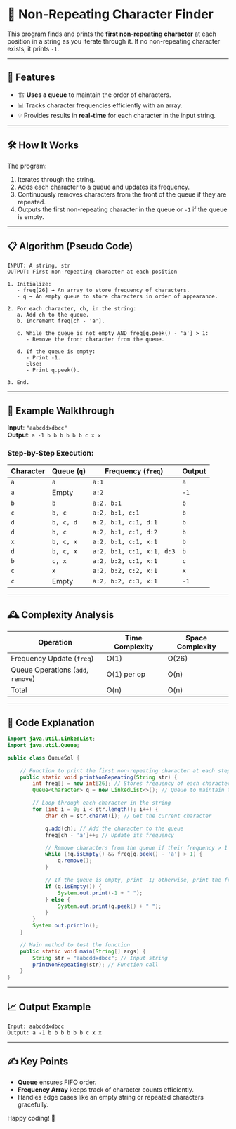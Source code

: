 

# 🚀 Non-Repeating Character Finder

This program finds and prints the **first non-repeating character** at each position in a string as you iterate through it. If no non-repeating character exists, it prints `-1`.  

---

## 🌟 Features

- 🏗️ **Uses a queue** to maintain the order of characters.  
- 📊 Tracks character frequencies efficiently with an array.  
- 💡 Provides results in **real-time** for each character in the input string.  

---

## 🛠️ How It Works  

The program:
1. Iterates through the string.
2. Adds each character to a queue and updates its frequency.
3. Continuously removes characters from the front of the queue if they are repeated.
4. Outputs the first non-repeating character in the queue or `-1` if the queue is empty.

---

## 📋 Algorithm (Pseudo Code)  

```
INPUT: A string, str
OUTPUT: First non-repeating character at each position

1. Initialize:
   - freq[26] → An array to store frequency of characters.
   - q → An empty queue to store characters in order of appearance.

2. For each character, ch, in the string:
   a. Add ch to the queue.
   b. Increment freq[ch - 'a'].

   c. While the queue is not empty AND freq[q.peek() - 'a'] > 1:
      - Remove the front character from the queue.

   d. If the queue is empty:
      - Print -1.
      Else:
      - Print q.peek().

3. End.
```

---

## 📘 Example Walkthrough  

**Input**: `"aabcddxdbcc"`  
**Output**: `a -1 b b b b b b c x x`  

### Step-by-Step Execution:  

| Character | Queue (`q`)       | Frequency (`freq`)      | Output |
|-----------|--------------------|-------------------------|--------|
| `a`       | `a`               | `a:1`                  | `a`    |
| `a`       | Empty             | `a:2`                  | `-1`   |
| `b`       | `b`               | `a:2, b:1`             | `b`    |
| `c`       | `b, c`            | `a:2, b:1, c:1`        | `b`    |
| `d`       | `b, c, d`         | `a:2, b:1, c:1, d:1`   | `b`    |
| `d`       | `b, c`            | `a:2, b:1, c:1, d:2`   | `b`    |
| `x`       | `b, c, x`         | `a:2, b:1, c:1, x:1`   | `b`    |
| `d`       | `b, c, x`         | `a:2, b:1, c:1, x:1, d:3` | `b` |
| `b`       | `c, x`            | `a:2, b:2, c:1, x:1`   | `c`    |
| `c`       | `x`               | `a:2, b:2, c:2, x:1`   | `x`    |
| `c`       | Empty             | `a:2, b:2, c:3, x:1`   | `-1`   |

---

## 🕰️ Complexity Analysis  

| Operation                     | Time Complexity | Space Complexity |
|-------------------------------|-----------------|------------------|
| Frequency Update (`freq`)     | O(1)            | O(26)            |
| Queue Operations (`add`, `remove`) | O(1) per op   | O(n)             |
| Total                         | O(n)            | O(n)             |

---

## 📂 Code Explanation  

```java
import java.util.LinkedList;
import java.util.Queue;

public class QueueSol {

    // Function to print the first non-repeating character at each step
    public static void printNonRepeating(String str) {
        int freq[] = new int[26]; // Stores frequency of each character
        Queue<Character> q = new LinkedList<>(); // Queue to maintain the order of characters

        // Loop through each character in the string
        for (int i = 0; i < str.length(); i++) {
            char ch = str.charAt(i); // Get the current character

            q.add(ch); // Add the character to the queue
            freq[ch - 'a']++; // Update its frequency

            // Remove characters from the queue if their frequency > 1
            while (!q.isEmpty() && freq[q.peek() - 'a'] > 1) {
                q.remove();
            }

            // If the queue is empty, print -1; otherwise, print the front of the queue
            if (q.isEmpty()) {
                System.out.print(-1 + " ");
            } else {
                System.out.print(q.peek() + " ");
            }
        }
        System.out.println();
    }

    // Main method to test the function
    public static void main(String[] args) {
        String str = "aabcddxdbcc"; // Input string
        printNonRepeating(str); // Function call
    }
}
```

---

## 📈 Output Example  

```
Input: aabcddxdbcc
Output: a -1 b b b b b b c x x 
```

---

## ✍️ Key Points  

- **Queue** ensures FIFO order.  
- **Frequency Array** keeps track of character counts efficiently.  
- Handles edge cases like an empty string or repeated characters gracefully.

Happy coding! 🎉